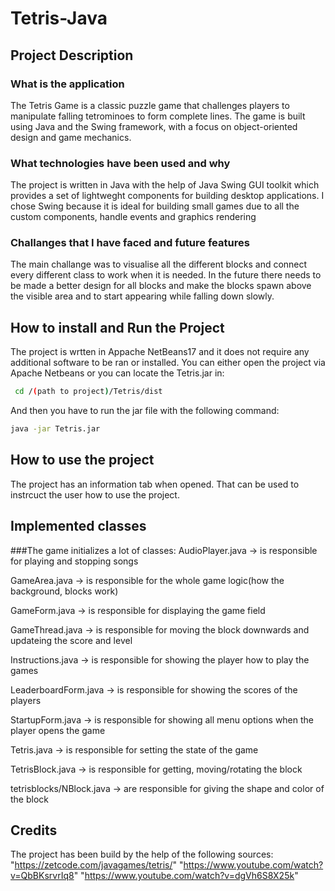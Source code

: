 # Tetris-Java

## Project Description

### What is the application

The Tetris Game is a classic puzzle game that challenges players to manipulate falling tetrominoes to form complete lines. The game is built using Java and the Swing framework, with a focus on object-oriented design and game mechanics.

### What technologies have been used and why
    
The project is written in Java with the help of Java Swing GUI toolkit which provides a set of lightweght components for building desktop applications. I chose Swing because it is ideal for building small games due to all the custom components, handle events and graphics rendering

### Challanges that I have faced and future features

The main challange was to visualise all the different blocks and connect every different class to work when it is needed. In the future there needs to be made a better design for all blocks and make the blocks spawn above the visible area and to start appearing while falling down slowly.

## How to install and Run the Project

The project is wrtten in Appache NetBeans17 and it does not require any additional software to be ran or installed. You can either open the project via Apache Netbeans or you can locate the Tetris.jar in: 

```bash
 cd /(path to project)/Tetris/dist
```

And then you have to run the jar file with the following command: 

```bash
java -jar Tetris.jar
```
 
## How to use the project 

The project has an information tab when opened. That can be used to instrcuct the user how to use the project.

## Implemented classes

###The game initializes a lot of classes: 
AudioPlayer.java -> is responsible for playing and stopping songs

GameArea.java -> is responsible for the whole game logic(how the background, blocks work)

GameForm.java -> is responsible for displaying the game field

GameThread.java -> is responsible for moving the block downwards and updateing the score and level

Instructions.java -> is responsible for showing the player how to play the games

LeaderboardForm.java -> is responsible for showing the scores of the players
 
StartupForm.java -> is responsible for showing all menu options when the player opens the game

Tetris.java -> is responsible for setting the state of the game

TetrisBlock.java -> is responsible for getting, moving/rotating the block


tetrisblocks/NBlock.java -> are responsible for giving the shape and color of the block

## Credits
The project has been build by the help of the following sources:
"https://zetcode.com/javagames/tetris/"
"https://www.youtube.com/watch?v=QbBKsrvrIq8"
"https://www.youtube.com/watch?v=dgVh6S8X25k"
